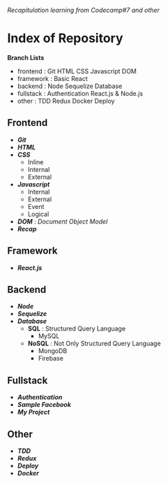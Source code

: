 _Recapitulation learning from Codecamp#7 and other_

# Index of Repository

**Branch Lists**

- frontend : Git HTML CSS Javascript DOM
- framework : Basic React
- backend : Node Sequelize Database
- fullstack : Authentication React.js & Node.js
- other : TDD Redux Docker Deploy

## Frontend

- **_Git_**
- **_HTML_**
- **_CSS_**
  - Inline
  - Internal
  - External
- **_Javascript_**
  - Internal
  - External
  - Event
  - Logical
- **_DOM_** : _Document Object Model_
- **_Recap_**

## Framework

- **_React.js_**
<!-- - **_Angular.js_**
- **_Vue.js_** -->

## Backend

- **_Node_**
- **_Sequelize_**
- **_Database_**
  - **SQL** : Structured Query Language
    - MySQL
  - **NoSQL** : Not Only Structured Query Language
    - MongoDB
    - Firebase

## Fullstack

- **_Authentication_**
- **_Sample Facebook_**
- **_My Project_**

## Other

- **_TDD_**
- **_Redux_**
- **_Deploy_**
- **_Docker_**
